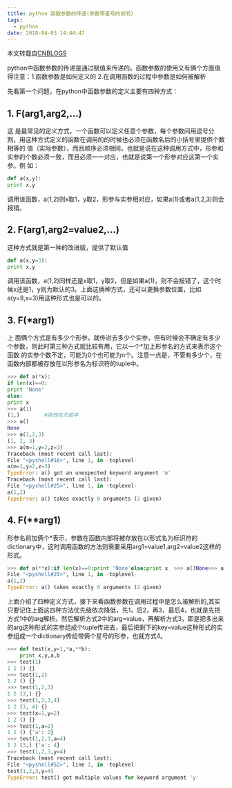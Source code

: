 ```yaml
---
title: python 函数参数的传递(参数带星号的说明)
tags:
  - python
date: 2018-04-03 14:44:47
---
```



本文转载自[CNBLOGS](http://www.cnblogs.com/smiler/archive/2010/08/02/1790132.html)

python中函数参数的传递是通过赋值来传递的。函数参数的使用又有俩个方面值得注意：1.函数参数是如何定义的 2.在调用函数的过程中参数是如何被解析

<!-- more -->

先看第一个问题，在python中函数参数的定义主要有四种方式：

## 1. F(arg1,arg2,...)

这 是最常见的定义方式，一个函数可以定义任意个参数，每个参数间用逗号分割，用这种方式定义的函数在调用的的时候也必须在函数名后的小括号里提供个数相等的 值（实际参数），而且顺序必须相同，也就是说在这种调用方式中，形参和实参的个数必须一致，而且必须一一对应，也就是说第一个形参对应这第一个实参。例 如：

```python
def a(x,y):
print x,y
```

调用该函数，a(1,2)则x取1，y取2，形参与实参相对应，如果a(1)或者a(1,2,3)则会报错。

## 2. F(arg1,arg2=value2,...)

这种方式就是第一种的改进版，提供了默认值

```python
def a(x,y=3):
print x,y
```

调用该函数，a(1,2)同样还是x取1，y取2，但是如果a(1)，则不会报错了，这个时候x还是1，y则为默认的3。上面这俩种方式，还可以更换参数位置，比如a(y=8,x=3)用这种形式也是可以的。

## 3. F(*arg1)

上 面俩个方式是有多少个形参，就传进去多少个实参，但有时候会不确定有多少个参数，则此时第三种方式就比较有用，它以一个*加上形参名的方式来表示这个函数 的实参个数不定，可能为0个也可能为n个。注意一点是，不管有多少个，在函数内部都被存放在以形参名为标识符的tuple中。

```python
>>> def a(*x):
if len(x)==0:
print 'None'
else:
print x
>>> a(1)
(1,)        #存放在元组中
>>> a()
None
>>> a(1,2,3)
(1, 2, 3)
>>> a(m=1,y=2,z=3)
Traceback (most recent call last):
File "<pyshell#16>", line 1, in -toplevel-
a(m=1,y=2,z=3)
TypeError: a() got an unexpected keyword argument 'm'
Traceback (most recent call last):
File "<pyshell#25>", line 1, in -toplevel-
a(1,2)
TypeError: a() takes exactly 0 arguments (2 given)
```

## 4. F(\**arg1)

形参名前加俩个*表示，参数在函数内部将被存放在以形式名为标识符的dictionary中，这时调用函数的方法则需要采用arg1=value1,arg2=value2这样的形式。

```python
>>> def a(**x):if len(x)==0:print 'None'else:print x  >>> a()None>>> a(x=1,y=2){'y': 2, 'x': 1}      #存放在字典中>>> a(1,2)            #这种调用则报错Traceback (most recent call last):
File "<pyshell#25>", line 1, in -toplevel-
a(1,2)
TypeError: a() takes exactly 0 arguments (2 given)
```

上面介绍了四种定义方式，接下来看函数参数在调用过程中是怎么被解析的,其实只要记住上面这四种方法优先级依次降低，先1，后2，再3，最后4，也就是先把方式1中的arg解析，然后解析方式2中的arg=value，再解析方式3，即是把多出来的arg这种形式的实参组成个tuple传进去，最后把剩下的key=value这种形式的实参组成一个dictionary传给带俩个星号的形参，也就方式4。

```python
>>> def test(x,y=1,*a,**b):
    print x,y,a,b
>>> test(1)
1 1 () {}
>>> test(1,2)
1 2 () {}
>>> test(1,2,3)
1 2 (3,) {}
>>> test(1,2,3,4)
1 2 (3, 4) {}
>>> test(x=1,y=2)
1 2 () {}
>>> test(1,a=2)
1 1 () {'a': 2}
>>> test(1,2,3,a=4)
1 2 (3,) {'a': 4}
>>> test(1,2,3,y=4)
Traceback (most recent call last):
File "<pyshell#52>", line 1, in -toplevel-
test(1,2,3,y=4)
TypeError: test() got multiple values for keyword argument 'y'
```